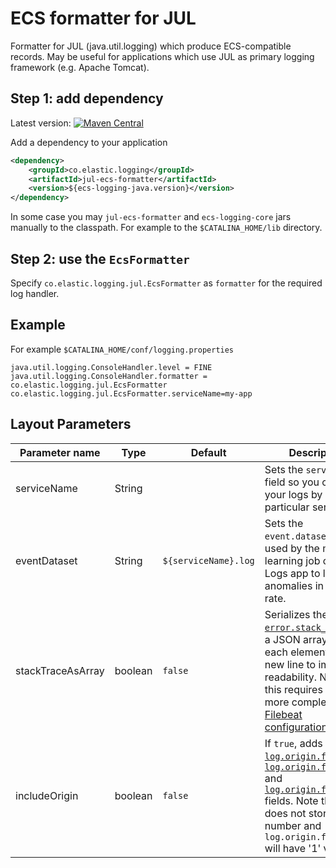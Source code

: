 # ECS formatter for JUL

Formatter for JUL (java.util.logging) which produce ECS-compatible records. May be useful for applications which use JUL as primary logging framework (e.g. Apache Tomcat).

## Step 1: add dependency

Latest version: [![Maven Central](https://img.shields.io/maven-central/v/co.elastic.logging/jul-ecs-formatter.svg)](https://search.maven.org/search?q=g:co.elastic.logging%20AND%20a:jul-ecs-formatter)

Add a dependency to your application
```xml
<dependency>
    <groupId>co.elastic.logging</groupId>
    <artifactId>jul-ecs-formatter</artifactId>
    <version>${ecs-logging-java.version}</version>
</dependency>
```
In some case you may `jul-ecs-formatter` and `ecs-logging-core` jars manually to the classpath. For example to the `$CATALINA_HOME/lib` directory.

## Step 2: use the `EcsFormatter`

Specify `co.elastic.logging.jul.EcsFormatter` as `formatter` for the required log handler. 

## Example
For example `$CATALINA_HOME/conf/logging.properties`

```properties
java.util.logging.ConsoleHandler.level = FINE
java.util.logging.ConsoleHandler.formatter = co.elastic.logging.jul.EcsFormatter
co.elastic.logging.jul.EcsFormatter.serviceName=my-app
```

## Layout Parameters

|Parameter name   |Type   |Default|Description|
|-----------------|-------|-------|-----------|
|serviceName      |String |       |Sets the `service.name` field so you can filter your logs by a particular service |
|eventDataset     |String |`${serviceName}.log`|Sets the `event.dataset` field used by the machine learning job of the Logs app to look for anomalies in the log rate. |
|stackTraceAsArray|boolean|`false`|Serializes the [`error.stack_trace`](https://www.elastic.co/guide/en/ecs/current/ecs-error.html) as a JSON array where each element is in a new line to improve readability. Note that this requires a slightly more complex [Filebeat configuration](../README.md#when-stacktraceasarray-is-enabled).|
|includeOrigin    |boolean|`false`|If `true`, adds the [`log.origin.file.name`](https://www.elastic.co/guide/en/ecs/current/ecs-log.html), [`log.origin.file.line`](https://www.elastic.co/guide/en/ecs/current/ecs-log.html) and [`log.origin.function`](https://www.elastic.co/guide/en/ecs/current/ecs-log.html) fields. Note that JUL does not stores line number and `log.origin.file.line` will have '1' value. |

 